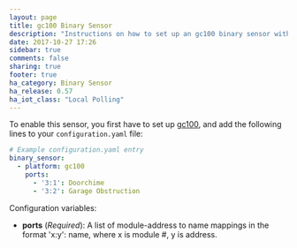 ```yaml
---
layout: page
title: gc100 Binary Sensor
description: "Instructions on how to set up an gc100 binary sensor within Home Assistant."
date: 2017-10-27 17:26
sidebar: true
comments: false
sharing: true
footer: true
ha_category: Binary Sensor
ha_release: 0.57
ha_iot_class: "Local Polling"
---
```


To enable this sensor, you first have to set up [gc100](/components/gc100/), and add the following lines to your `configuration.yaml` file:

```yaml
# Example configuration.yaml entry
binary_sensor:
  - platform: gc100
    ports:
      - '3:1': Doorchime
      - '3:2': Garage Obstruction
```

Configuration variables:

- **ports** (*Required*): A list of module-address to name mappings in the format 'x:y': name, where x is module #, y is address.


